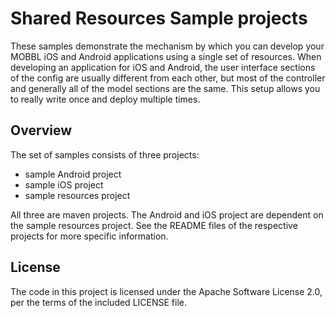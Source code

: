 # Shared Resources Sample projects

These samples demonstrate the mechanism by which you can develop your MOBBL iOS and Android applications using a single set of resources. When developing an application for iOS and Android, the user interface sections of the config are usually different from each other, but most of the controller and generally all of the model sections are the same. This setup allows you to really write once and deploy multiple times.

## Overview

The set of samples consists of three projects:

- sample Android project
- sample iOS project
- sample resources project

All three are maven projects. The Android and iOS project are dependent on the sample resources project. See the README files of the respective projects for more specific information.

## License
The code in this project is licensed under the Apache Software License 2.0, per the terms of the included LICENSE file.

